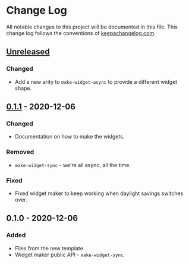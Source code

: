 # Change Log
All notable changes to this project will be documented in this file. This change log follows the conventions of [keepachangelog.com](http://keepachangelog.com/).

## [Unreleased]
### Changed
- Add a new arity to `make-widget-async` to provide a different widget shape.

## [0.1.1] - 2020-12-06
### Changed
- Documentation on how to make the widgets.

### Removed
- `make-widget-sync` - we're all async, all the time.

### Fixed
- Fixed widget maker to keep working when daylight savings switches over.

## 0.1.0 - 2020-12-06
### Added
- Files from the new template.
- Widget maker public API - `make-widget-sync`.

[Unreleased]: https://github.com/your-name/clocr/compare/0.1.1...HEAD
[0.1.1]: https://github.com/your-name/clocr/compare/0.1.0...0.1.1
